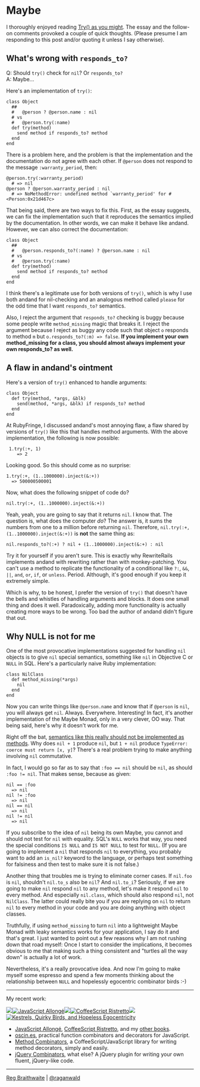 Maybe
===

I thoroughly enjoyed reading [Try() as you might](http://blog.lawrencepit.com/2009/01/11/try-as-you-might/ ""). The essay and the follow-on comments provoked a couple of quick thoughts. (Please presume I am responding to this post and/or quoting it unless I say otherwise).

What's wrong with `responds_to?`
---

Q: Should `try()` check for `nil`? Or `responds_to?`  
A: Maybe...

Here's an implementation of `try()`:

    class Object
      ##
      #   @person ? @person.name : nil
      # vs
      #   @person.try(:name)
      def try(method)
        send method if responds_to? method
      end
    end

There is a problem here, and the problem is that the implementation and the documentation do not agree with each other. If `@person` does not respond to the message `:warranty_period`, then:

    @person.try(:warranty_period)
      # => nil
    @person ? @person.warranty_period : nil
      # => NoMethodError: undefined method `warranty_period' for #<Person:0x21d467c>
      
That being said, there are two ways to fix this. First, as the essay suggests, we can fix the implementation such that it reproduces the semantics implied by the documentation. In other words, we can make it behave like andand. However, we can also correct the documentation:

    class Object
      ##
      #   @person.responds_to?(:name) ? @person.name : nil
      # vs
      #   @person.try(:name)
      def try(method)
        send method if responds_to? method
      end
    end

I think there's a legitimate use for both versions of `try()`, which is why I use both andand for nil-checking and an analogous method called `please` for the odd time that I want `responds_to?` semantics.

Also, I reject the argument that `responds_to?` checking is buggy because some people write `method_missing` magic that breaks it. I reject the argument because I reject as buggy any code such that object `o` responds to method `m` but `o.responds_to?(:m) => false`. **If you implement your own method\_missing for a class, you should almost always implement your own responds\_to? as well.**

A flaw in andand's ointment
---

Here's a version of `try()` enhanced to handle arguments:

    class Object
      def try(method, *args, &blk)
        send(method, *args, &blk) if responds_to? method
      end
    end

At RubyFringe, I discussed andand's most annoying flaw, a flaw shared by versions of `try()` like this that handles method arguments. With the above implementation, the following is now possible:

     1.try(:+, 1)
        => 2

Looking good. So this should come as no surprise:

    1.try(:+, (1..1000000).inject(&:+))
      => 500000500001

Now, what does the following snippet of code do?

    nil.try(:+, (1..1000000).inject(&:+))

Yeah, yeah, you are going to say that it returns `nil`. I know that. The question is, what does the computer *do*? The answer is, it sums the numbers from one to a million before returning `nil`. Therefore, `nil.try(:+, (1..1000000).inject(&:+))` is **not** the same thing as:

    nil.responds_to?(:+) ? nil + (1..1000000).inject(&:+) : nil

Try it for yourself if you aren't sure. This is exactly why RewriteRails implements andand with rewriting rather than with monkey-patching. You can't use a method to replicate the functionality of a conditional like `?:`, `&&`, `||`, `and`, `or`, `if`, or `unless`. Period. Although, it's good enough if you keep it extremely simple.

Which is why, to be honest, I prefer the version of `try()` that doesn't have the bells and whistles of handling arguments and blocks. It does one small thing and does it well. Paradoxically, adding more functionality is actually creating more ways to be wrong. Too bad the author of andand didn't figure that out.

Why NULL is not for me
---

One of the most provocative implementations suggested for handling `nil` objects is to give `nil` special semantics, something like `nil` in Objective C or `NULL` in SQL. Here's a particularly naive Ruby implementation:

    class NilClass
      def method_missing(*args)
        nil
      end
    end

Now you can write things like `@person.name` and know that if `@person` is `nil`, you will always get `nil`. Always. Everywhere. Interesting! In fact, it's another implementation of the Maybe Monad, only in a very clever, OO way. That being said, here's why it doesn't work for me.

Right off the bat, [semantics like this really should not be implemented as methods](http://weblog.raganwald.com/2007/10/too-much-of-good-thing-not-all.html "Too much of a good thing: not all functions should be object methods"). Why does `nil + 1` produce `nil`, but `1 + nil` produce `TypeError: coerce must return [x, y]`? There's a real problem trying to make anything involving `nil` commutative.

In fact, I would go so far as to say that `:foo == nil` should be `nil`, as should `:foo != nil`. That makes sense, because as given:

    nil == :foo
      => nil
    nil != :foo
      => nil
    nil == nil
      => nil
    nil != nil
      => nil

If you subscribe to the idea of `nil` being its own Maybe, you cannot and should not test for `nil` with equality. SQL's `NULL` works that way, you need the special conditions `IS NULL` and `IS NOT NULL` to test for `NULL`. (If you are going to implement a `nil` that responds `nil` to everything, you probably want to add an `is_nil?` keyword to the language, or perhaps test something for falsiness and then test to make sure it is not false.)

Another thing that troubles me is trying to eliminate corner cases. If `nil.foo` is `nil`, shouldn't `nil.to_s` also be `nil`? And `nil.to_i`? Seriously, if we are going to make `nil` respond `nil` to any method, let's make it respond `nil` to every method. And especially `nil.class`, which should also respond `nil`, not `NilClass`. The latter could really bite you if you are replying on `nil` to return `nil` to every method in your code and you are doing anything with object classes.

Truthfully, if using `method_missing` to turn `nil` into a lightweight Maybe Monad with leaky semantics works for your application, I say do it and that's great. I just wanted to point out a few reasons why I am not rushing down that road myself: Once I start to consider the implications, it becomes obvious to me that making such a thing consistent and "turtles all the way down" is actually a lot of work.

Nevertheless, it's a really provocative idea. And now I'm going to make myself some espresso and spend a few moments thinking about the relationship between `NULL` and hopelessly egocentric combinator birds :-)

---

My recent work:

![](http://i.minus.com/iL337yTdgFj7.png)[![JavaScript Allongé](http://i.minus.com/iW2E1A8M5UWe6.jpeg)](http://leanpub.com/javascript-allonge "JavaScript Allongé")![](http://i.minus.com/iL337yTdgFj7.png)[![CoffeeScript Ristretto](http://i.minus.com/iMmGxzIZkHSLD.jpeg)](http://leanpub.com/coffeescript-ristretto "CoffeeScript Ristretto")![](http://i.minus.com/iL337yTdgFj7.png)[![Kestrels, Quirky Birds, and Hopeless Egocentricity](http://i.minus.com/ibw1f1ARQ4bhi1.jpeg)](http://leanpub.com/combinators "Kestrels, Quirky Birds, and Hopeless Egocentricity")

* [JavaScript Allongé](http://leanpub.com/javascript-allonge), [CoffeeScript Ristretto](http://leanpub.com/coffeescript-ristretto), and my [other books](http://leanpub.com/u/raganwald).
* [oscin.es](http://oscin.es), practical function combinators and decorators for JavaScript.
* [Method Combinators](https://github.com/raganwald/method-combinators), a CoffeeScript/JavaScript library for writing method decorators, simply and easily.
* [jQuery Combinators](http://github.com/raganwald/jquery-combinators), what else? A jQuery plugin for writing your own fluent, jQuery-like code.  

---

[Reg Braithwaite](http://braythwayt.com) | [@raganwald](http://twitter.com/raganwald)